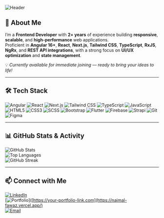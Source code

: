 <!-- Profile Banner -->
![Header](https://capsule-render.vercel.app/api?type=waving&color=0:ff512f,100:dd2476&height=200&section=header&text=Hi,%20I'm%20Najmal%20Fawaz%20👋&fontSize=32&fontColor=ffffff&animation=fadeIn)

## 🚀 About Me  
I’m a **Frontend Developer** with **2+ years** of experience building **responsive**, **scalable**, and **high-performance** web applications.  
Proficient in **Angular 16+**, **React**, **Next.js**, **Tailwind CSS**, **TypeScript**, **RxJS**, **NgRx**, and **REST API integrations**, with a strong focus on **UI/UX optimization** and **state management**.  

💡 *Currently available for immediate joining — ready to bring your ideas to life!*  

---

## 🛠 Tech Stack  
![Angular](https://img.shields.io/badge/Angular-DD0031?style=for-the-badge&logo=angular&logoColor=white) ![React](https://img.shields.io/badge/React-20232A?style=for-the-badge&logo=react&logoColor=61DAFB) ![Next.js](https://img.shields.io/badge/Next.js-000000?style=for-the-badge&logo=nextdotjs&logoColor=white) ![Tailwind CSS](https://img.shields.io/badge/Tailwind_CSS-06B6D4?style=for-the-badge&logo=tailwindcss&logoColor=white) ![TypeScript](https://img.shields.io/badge/TypeScript-3178C6?style=for-the-badge&logo=typescript&logoColor=white) ![JavaScript](https://img.shields.io/badge/JavaScript-F7DF1E?style=for-the-badge&logo=javascript&logoColor=black) ![HTML5](https://img.shields.io/badge/HTML5-E34F26?style=for-the-badge&logo=html5&logoColor=white) ![CSS3](https://img.shields.io/badge/CSS3-1572B6?style=for-the-badge&logo=css3&logoColor=white) ![SCSS](https://img.shields.io/badge/SCSS-CC6699?style=for-the-badge&logo=sass&logoColor=white) ![Bootstrap](https://img.shields.io/badge/Bootstrap-7952B3?style=for-the-badge&logo=bootstrap&logoColor=white) ![Flutter](https://img.shields.io/badge/Flutter-02569B?style=for-the-badge&logo=flutter&logoColor=white) ![Firebase](https://img.shields.io/badge/Firebase-FFCA28?style=for-the-badge&logo=firebase&logoColor=black) ![Strapi](https://img.shields.io/badge/Strapi-2E7EEA?style=for-the-badge&logo=strapi&logoColor=white) ![Git](https://img.shields.io/badge/Git-F05032?style=for-the-badge&logo=git&logoColor=white) ![Figma](https://img.shields.io/badge/Figma-F24E1E?style=for-the-badge&logo=figma&logoColor=white)  

---

## 📊 GitHub Stats & Activity  

![GitHub Stats](https://github-readme-stats.vercel.app/api?username=najmalfawaz&show_icons=true&theme=radical)  
![Top Languages](https://github-readme-stats.vercel.app/api/top-langs/?username=najmalfawaz&layout=compact&theme=radical)  
![GitHub Streak](https://github-readme-streak-stats.herokuapp.com/?user=najmalfawaz&theme=radical)  

---

## 📫 Connect with Me  
[![LinkedIn](https://img.shields.io/badge/LinkedIn-0A66C2?style=for-the-badge&logo=linkedin&logoColor=white)](https://linkedin.com/in/najmal-fawaz)  
[![Portfolio](https://img.shields.io/badge/Portfolio-000000?style=for-the-badge&logo=vercel&logoColor=white)]([https://your-portfolio-link.com](https://najmal-fawaz.vercel.app/)  
[![Email](https://img.shields.io/badge/Email-D14836?style=for-the-badge&logo=gmail&logoColor=white)](mailto:mp.najmalfawaz@gmail.com)  
